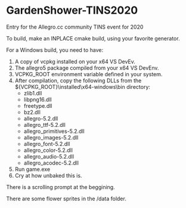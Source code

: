 # GardenShower-TINS2020
Entry for the Allegro.cc community TINS event for 2020

To build, make an INPLACE cmake build, using your favorite generator.

For a Windows build, you need to have:

1. A copy of vcpkg installed on your x64 VS DevEv.
2. The allegro5 package compiled from your x64 VS DevEnv.
3. VCPKG_ROOT environment variable defined in your system.
4. After compilation, copy the following DLLs from the ${VCPKG_ROOT}\installed\x64-windows\bin directory:
	- zlib1.dll
	- libpng16.dll
	- freetype.dll
	- bz2.dll
	- allegro-5.2.dll
	- allegro_ttf-5.2.dll
	- allegro_primitives-5.2.dll
	- allegro_images-5.2.dll
	- allegro_font-5.2.dll
	- allegro_color-5.2.dll
	- allegro_audio-5.2.dll
	- allegro_acodec-5.2.dll
5. Run game.exe
6. Cry at how unbaked this is.

There is a scrolling prompt at the beggining.

There are some flower sprites in the /data folder.